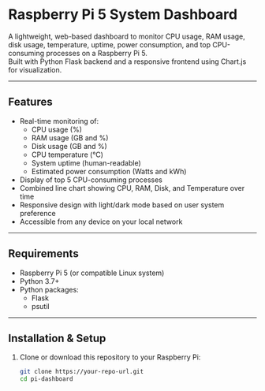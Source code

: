 # Raspberry Pi 5 System Dashboard

A lightweight, web-based dashboard to monitor CPU usage, RAM usage, disk usage, temperature, uptime, power consumption, and top CPU-consuming processes on a Raspberry Pi 5.  
Built with Python Flask backend and a responsive frontend using Chart.js for visualization.

---

## Features

- Real-time monitoring of:
  - CPU usage (%)
  - RAM usage (GB and %)
  - Disk usage (GB and %)
  - CPU temperature (°C)
  - System uptime (human-readable)
  - Estimated power consumption (Watts and kWh)
- Display of top 5 CPU-consuming processes
- Combined line chart showing CPU, RAM, Disk, and Temperature over time
- Responsive design with light/dark mode based on user system preference
- Accessible from any device on your local network

---

## Requirements

- Raspberry Pi 5 (or compatible Linux system)
- Python 3.7+
- Python packages:
  - Flask
  - psutil

---

## Installation & Setup

1. Clone or download this repository to your Raspberry Pi:

   ```bash
   git clone https://your-repo-url.git
   cd pi-dashboard
